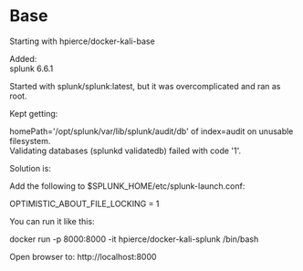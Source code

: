 # Base

Starting with hpierce/docker-kali-base

Added:  
splunk 6.6.1 

Started with splunk/splunk:latest, but it was overcomplicated and ran as root.  

Kept getting:  

homePath='/opt/splunk/var/lib/splunk/audit/db' of index=audit on unusable filesystem.  
Validating databases (splunkd validatedb) failed with code '1'.  

Solution is:

Add the following to $SPLUNK_HOME/etc/splunk-launch.conf:

OPTIMISTIC_ABOUT_FILE_LOCKING = 1

You can run it like this:  

docker run -p 8000:8000 -it hpierce/docker-kali-splunk /bin/bash  

Open browser to: http://localhost:8000  

